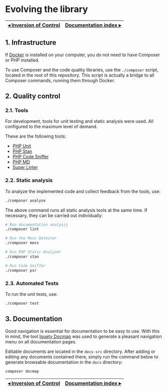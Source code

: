 # Evolving the library

[◂ Inversion of Control](02-inversion-of-control.md) | [Documentation index ▸](index.md)
-- | --

## 1. Infrastructure

If [Docker](https://www.docker.com/) is installed on your computer, you do not
need to have Composer or PHP installed.

To use Composer and the code quality libraries, use the `./composer` script,
located in the root of this repository. This script is actually a bridge to all
Composer commands, running them through Docker.

## 2. Quality control

### 2.1. Tools

For development, tools for unit testing and static analysis were used.
All configured to the maximum level of demand.

These are the following tools:

- [PHP Unit](https://phpunit.de)
- [PHP Stan](https://phpstan.org)
- [PHP Code Sniffer](https://github.com/squizlabs/PHP_CodeSniffer)
- [PHP MD](https://phpmd.org)
- [Super Linter](https://github.com/super-linter/super-linter)

### 2.2. Static analysis

To analyze the implemented code and collect feedback from the tools, use:

```bash
./composer analyse
```

The above command runs all static analysis tools at the same time. If necessary,
they can be carried out individually:

```bash
# Run documentation analysis
./composer lint
```

```bash
# Run the Mess Detector
./composer mess
```

```bash
# Run PHP Static Analyzer
./composer stan
```

```bash
# Run Code Sniffer
./composer psr
```

### 2.3. Automated Tests

To run the unit tests, use:

```bash
./composer test
```

## 3. Documentation

Good navigation is essential for documentation to be easy to use. With this in
mind, the tool [Iquety Docmap](https://github.com/iquety/docmap) was used to
generate a pleasant navigation menu on all documentation pages.

Editable documents are located in the `docs-src` directory. After adding or
editing any documents contained there, simply run the command below to generate
browsable documentation in the `docs` directory:

```bash
composer docmap
```

[◂ Inversion of Control](02-inversion-of-control.md) | [Documentation index ▸](index.md)
-- | --
